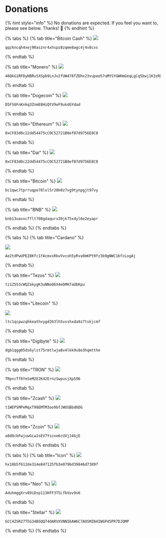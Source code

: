 # Donations

{% hint style="info" %}
No donations are expected. If you feel you want to, please see below. Thanks! 🙏 
{% endhint %}

{% tabs %}
{% tab title="Bitcoin Cash" %}
![](../.gitbook/assets/donate-bch.png)

```text
qqzkncqh4xej90asznr4xhspz8zqme8agc4j4v8cxs
```
{% endtab %}

{% tab title="Monero" %}
![](../.gitbook/assets/donate-xmr.png)

```text
46QkG1RFDyHBRvSXSpb9LnJv2fUW478fZDhx23vupee57uMYSYGWHmGeqLgCq5bwj1K3zRXheF4z25Wgo5LojYUUDTQXygv
```
{% endtab %}

{% tab title="Dogecoin" %}
![](../.gitbook/assets/donate-doge.png)

```text
D5FS6FnKnkq3ZnmE8HiQtV9eF9ukdGYdad
```
{% endtab %}

{% tab title="Ethereum" %}
![](../.gitbook/assets/donate-eth.png)

```text
0xCF83d0c22dd54475cC0C52721B0ef07d9756E8C0
```
{% endtab %}

{% tab title="Dai" %}
![](../.gitbook/assets/donate-eth.png)

```text
0xCF83d0c22dd54475cC0C52721B0ef07d9756E8C0
```
{% endtab %}

{% tab title="Bitcoin" %}
![](../.gitbook/assets/donate-btc.png)

```text
bc1qwc7tprruqpe78lxl5r28k0z7vg9tynpgjt97vy
```
{% endtab %}

{% tab title="BNB" %}
![](../.gitbook/assets/donate-bnb.png)

```text
bnb13uaxxcfflt708gdaqurx39jk75xdyl6e2eyapr
```
{% endtab %}
{% endtabs %}

{% tabs %}
{% tab title="Cardano" %}
 

![](../.gitbook/assets/ada-tip.png)

```text
Ae2tdPwUPEZ8Kfc1fAcmxsRbvVvcoh5yRva9mKPt9fz3b9gNWC1bfcLogAj
```
{% endtab %}

{% tab title="Tezos" %}
![](../.gitbook/assets/xtz-tip.png)

```text
tz1Z553cWQZakygK3uNNoQ6X4ebMH7aUbKpu
```
{% endtab %}

{% tab title="Litecoin" %}


![](../.gitbook/assets/donate-ltc.png)

```text
ltc1qcpwzqhkeathvygd263lh5vsshxda9z7tskjcmf
```
{% endtab %}

{% tab title="Digibyte" %}
![](../.gitbook/assets/donate-dgb.png)

```text
dgb1qgg05ds6ylst75rmtlwja8v4lkk9s8e3hqmtthe
```
{% endtab %}

{% tab title="TRON" %}
![](../.gitbook/assets/donate-trx.png)

```text
TRpncTf6YeSeM2E2K42ErnzSwpusjXpS96
```
{% endtab %}

{% tab title="Zcash" %}
![](../.gitbook/assets/donate-zec.png)

```text
t1WEPSMPeMqxT98EMTM3oo9bfJWUSBbd6DG
```
{% endtab %}

{% tab title="Zcoin" %}
![](../.gitbook/assets/donate-xzc.png)

```text
a8d8cbFwjuwGLw2sEV7Yszxe6cUVjJ4GjE
```
{% endtab %}
{% endtabs %}

{% tabs %}
{% tab title="Icon" %}
![](../.gitbook/assets/icx-tip.png)

```text
hx18b5f612de314e847125fb3e079bd39846d73897
```
{% endtab %}

{% tab title="Neo" %}
![](../.gitbook/assets/neo-tip.png)

```text
AduhmggXrv89iDsp113HfF3TSLfbVov9sK
```
{% endtab %}

{% tab title="Stellar" %}
![](../.gitbook/assets/xlm-tip.png)

```text
GCC4ZSR27T5G34BSQQ74OARVXVNNI6AW6C7AOSMZ6HIWGP45PR7DJQMP
```
{% endtab %}
{% endtabs %}

